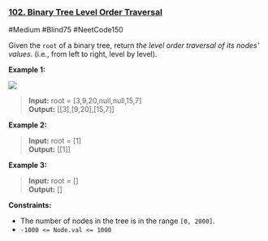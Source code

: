 ### [102. Binary Tree Level Order Traversal](https://leetcode.com/problems/binary-tree-level-order-traversal/)

#Medium #Blind75 #NeetCode150

Given the `root` of a binary tree, return _the level order traversal of its nodes' values_. (i.e., from left to right, level by level).

**Example 1:**

![](https://assets.leetcode.com/uploads/2021/02/19/tree1.jpg)

> **Input:** root = \[3,9,20,null,null,15,7\]  
> **Output:** \[\[3\],\[9,20\],\[15,7\]\]

**Example 2:**

> **Input:** root = \[1\]  
> **Output:** \[\[1\]\]

**Example 3:**

> **Input:** root = \[\]  
> **Output:** \[\]

**Constraints:**

- The number of nodes in the tree is in the range `[0, 2000]`.
- `-1000 <= Node.val <= 1000`
